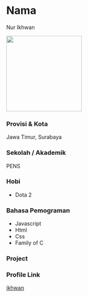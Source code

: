 # Nama

Nur Ikhwan

<img src="https://avatars.githubusercontent.com/u/52942799?s=400&u=e2b36400a4b8a7bd728a3e53008916583db488c0&v=4" width="200" height="200" align="center"/>

### Provisi & Kota

Jawa Timur, Surabaya

### Sekolah / Akademik

PENS

### Hobi

- Dota 2

### Bahasa Pemograman

- Javascript
- Html
- Css
- Family of C

### Project

### Profile Link

[ikhwan](https://github.com/NurIkhwanAnnafis)
